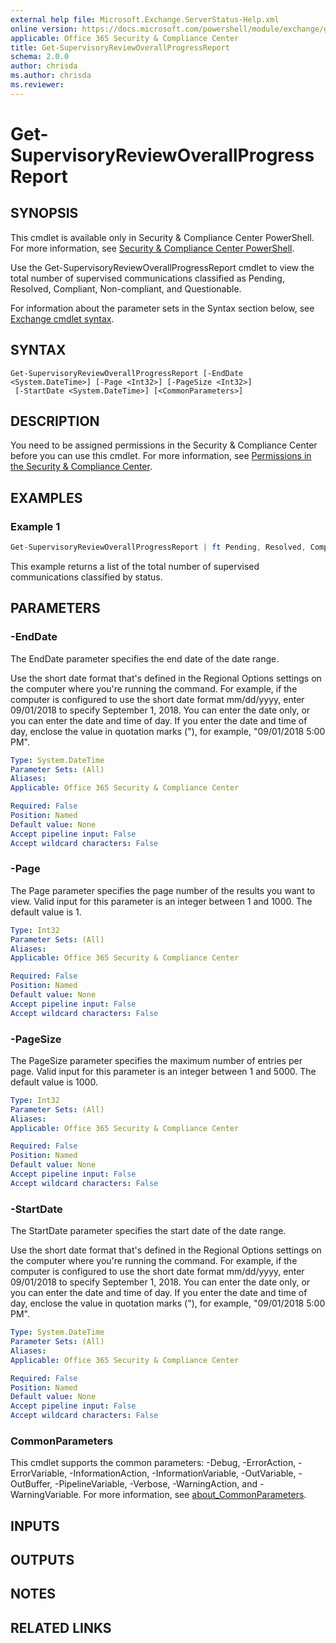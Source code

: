 ```yaml
---
external help file: Microsoft.Exchange.ServerStatus-Help.xml
online version: https://docs.microsoft.com/powershell/module/exchange/get-supervisoryreviewoverallprogressreport
applicable: Office 365 Security & Compliance Center
title: Get-SupervisoryReviewOverallProgressReport
schema: 2.0.0
author: chrisda
ms.author: chrisda
ms.reviewer:
---
```


# Get-SupervisoryReviewOverallProgressReport

## SYNOPSIS
This cmdlet is available only in Security & Compliance Center PowerShell. For more information, see [Security & Compliance Center PowerShell](https://docs.microsoft.com/powershell/exchange/scc-powershell).

Use the Get-SupervisoryReviewOverallProgressReport cmdlet to view the total number of supervised communications classified as Pending, Resolved, Compliant, Non-compliant, and Questionable.

For information about the parameter sets in the Syntax section below, see [Exchange cmdlet syntax](https://docs.microsoft.com/powershell/exchange/exchange-cmdlet-syntax).

## SYNTAX

```
Get-SupervisoryReviewOverallProgressReport [-EndDate <System.DateTime>] [-Page <Int32>] [-PageSize <Int32>]
 [-StartDate <System.DateTime>] [<CommonParameters>]
```

## DESCRIPTION
You need to be assigned permissions in the Security & Compliance Center before you can use this cmdlet. For more information, see [Permissions in the Security & Compliance Center](https://docs.microsoft.com/microsoft-365/security/office-365-security/permissions-in-the-security-and-compliance-center).

## EXAMPLES

### Example 1
```powershell
Get-SupervisoryReviewOverallProgressReport | ft Pending, Resolved, Compliant, Noncompliant, Questionable
```

This example returns a list of the total number of supervised communications classified by status.

## PARAMETERS

### -EndDate
The EndDate parameter specifies the end date of the date range.

Use the short date format that's defined in the Regional Options settings on the computer where you're running the command. For example, if the computer is configured to use the short date format mm/dd/yyyy, enter 09/01/2018 to specify September 1, 2018. You can enter the date only, or you can enter the date and time of day. If you enter the date and time of day, enclose the value in quotation marks ("), for example, "09/01/2018 5:00 PM".

```yaml
Type: System.DateTime
Parameter Sets: (All)
Aliases:
Applicable: Office 365 Security & Compliance Center

Required: False
Position: Named
Default value: None
Accept pipeline input: False
Accept wildcard characters: False
```

### -Page
The Page parameter specifies the page number of the results you want to view. Valid input for this parameter is an integer between 1 and 1000. The default value is 1.

```yaml
Type: Int32
Parameter Sets: (All)
Aliases:
Applicable: Office 365 Security & Compliance Center

Required: False
Position: Named
Default value: None
Accept pipeline input: False
Accept wildcard characters: False
```

### -PageSize
The PageSize parameter specifies the maximum number of entries per page. Valid input for this parameter is an integer between 1 and 5000. The default value is 1000.

```yaml
Type: Int32
Parameter Sets: (All)
Aliases:
Applicable: Office 365 Security & Compliance Center

Required: False
Position: Named
Default value: None
Accept pipeline input: False
Accept wildcard characters: False
```

### -StartDate
The StartDate parameter specifies the start date of the date range.

Use the short date format that's defined in the Regional Options settings on the computer where you're running the command. For example, if the computer is configured to use the short date format mm/dd/yyyy, enter 09/01/2018 to specify September 1, 2018. You can enter the date only, or you can enter the date and time of day. If you enter the date and time of day, enclose the value in quotation marks ("), for example, "09/01/2018 5:00 PM".

```yaml
Type: System.DateTime
Parameter Sets: (All)
Aliases:
Applicable: Office 365 Security & Compliance Center

Required: False
Position: Named
Default value: None
Accept pipeline input: False
Accept wildcard characters: False
```

### CommonParameters
This cmdlet supports the common parameters: -Debug, -ErrorAction, -ErrorVariable, -InformationAction, -InformationVariable, -OutVariable, -OutBuffer, -PipelineVariable, -Verbose, -WarningAction, and -WarningVariable. For more information, see [about_CommonParameters](https://go.microsoft.com/fwlink/p/?LinkID=113216).

## INPUTS

###  

## OUTPUTS

###  

## NOTES

## RELATED LINKS

